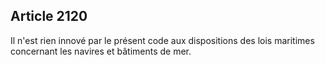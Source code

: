 Article 2120
----
Il n'est rien innové par le présent code aux dispositions des lois maritimes
concernant les navires et bâtiments de mer.
